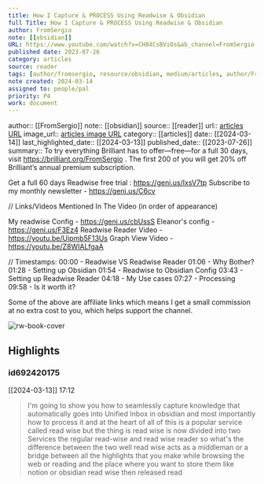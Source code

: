 ```yaml
---
title: How I Capture & PROCESS Using Readwise & Obsidian
full Title: How I Capture & PROCESS Using Readwise & Obsidian
author: FromSergio
note: [[obsidian]]
URL: https://www.youtube.com/watch?v=CH84CsBViOs&ab_channel=FromSergio
published date: 2023-07-26
category: articles
source: reader
tags: [author/fromsergio, resource/obsidian, medium/articles, author/FromSergio, reader/reader, date/2024-03-13, area/reader]
note created: 2024-03-14
assigned to: people/pal
priority: P4
work: document
---
```

author:: [[FromSergio]]
note:: [[obsidian]]
source:: [[reader]]
url:: [articles URL](https://www.youtube.com/watch?v=CH84CsBViOs&ab_channel=FromSergio)
image_url:: [articles image URL](https://i.ytimg.com/vi/CH84CsBViOs/maxresdefault.jpg)
category:: [[articles]]
date:: [[2024-03-14]]
last_highlighted_date:: [[2024-03-13]]
published_date:: [[2023-07-26]]
summary:: To try everything Brilliant has to offer—free—for a full 30 days, visit https://brilliant.org/FromSergio . The first 200 of you will get 20% off Brilliant’s annual premium subscription.

Get a full 60 days Readwise free trial : https://geni.us/IxsV7tp
Subscribe to my monthly newsletter - https://geni.us/C6cv

// Links/Videos Mentioned In The Video (in order of appearance)

My readwise Config - https://geni.us/cbUssS
Eleanor's config - https://geni.us/F3Ez4
Readwise Reader Video -  https://youtu.be/Uipmb5F13Us
Graph View Video - https://youtu.be/Z8WIALfgaA

// Timestamps:
00:00 - Readwise VS Readwise Reader
01:06 - Why Bother?
01:28 - Setting up Obsidian
01:54 - Readwise to Obsidian Config
03:43 - Setting up Readwise Reader
04:18 - My Use cases
07:27 - Processing
09:58 - Is it worth it?


Some of the above are affiliate links which means I get a small commission at no extra cost to you, which helps support the channel.

![rw-book-cover](https://i.ytimg.com/vi/CH84CsBViOs/maxresdefault.jpg)

## Highlights
### id692420175
[[2024-03-13]] 17:12
> I'm going to show you how to seamlessly capture knowledge that automatically goes into Unified Inbox in obsidian and most importantly how to process it and at the heart of all of this is a popular service called read wise but the thing is read wise is now divided into two Services the regular read-wise and read wise reader so what's the difference between the two well read wise acts as a middleman or a bridge between all the highlights that you make while browsing the web or reading and the place where you want to store them like notion or obsidian read wise then released read



